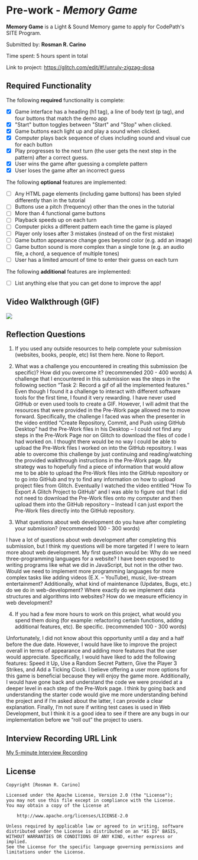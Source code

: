 # Pre-work - *Memory Game*

**Memory Game** is a Light & Sound Memory game to apply for CodePath's SITE Program. 

Submitted by: **Rosman R. Carino**

Time spent: 5 hours spent in total

Link to project: https://glitch.com/edit/#!/unruly-zigzag-dosa

## Required Functionality

The following **required** functionality is complete:

* [X] Game interface has a heading (h1 tag), a line of body text (p tag), and four buttons that match the demo app
* [X] "Start" button toggles between "Start" and "Stop" when clicked. 
* [X] Game buttons each light up and play a sound when clicked. 
* [X] Computer plays back sequence of clues including sound and visual cue for each button
* [X] Play progresses to the next turn (the user gets the next step in the pattern) after a correct guess. 
* [X] User wins the game after guessing a complete pattern
* [X] User loses the game after an incorrect guess

The following **optional** features are implemented:

* [ ] Any HTML page elements (including game buttons) has been styled differently than in the tutorial
* [ ] Buttons use a pitch (frequency) other than the ones in the tutorial
* [ ] More than 4 functional game buttons
* [ ] Playback speeds up on each turn
* [ ] Computer picks a different pattern each time the game is played
* [ ] Player only loses after 3 mistakes (instead of on the first mistake)
* [ ] Game button appearance change goes beyond color (e.g. add an image)
* [ ] Game button sound is more complex than a single tone (e.g. an audio file, a chord, a sequence of multiple tones)
* [ ] User has a limited amount of time to enter their guess on each turn

The following **additional** features are implemented:

- [ ] List anything else that you can get done to improve the app!

## Video Walkthrough (GIF)
![](https://i.imgur.com/fovDwxk.gif)


## Reflection Questions
1. If you used any outside resources to help complete your submission (websites, books, people, etc) list them here. 
None to Report.

2. What was a challenge you encountered in creating this submission (be specific)? How did you overcome it? (recommended 200 - 400 words) 
A challenge that I encountered in this submission was the steps in the following section “Task 2: Record a gif of all the implemented features.” Even though I found it a challenge to interact with different software tools for the first time, I found it very rewarding. I have never used GitHub or even used tools to create a GIF. However, I will admit that the resources that were provided in the Pre-Work page allowed me to move forward. Specifically, the challenge I faced was when the presenter in the video entitled “Create Repository, Commit, and Push using GitHub Desktop” had the Pre-Work files in his Desktop – I could not find any steps in the Pre-Work Page nor on Glitch to download the files of code I had worked on. I thought there would be no way I could be able to upload the Pre-Work files I worked on into the GitHub repository. I was able to overcome this challenge by just continuing and reading/watching the provided walkthrough instructions in the Pre-Work page. My strategy was to hopefully find a piece of information that would allow me to be able to upload the Pre-Work files into the GitHub repository or to go into GitHub and try to find any information on how to upload project files from Glitch. Eventually I watched the video entitled “How To Export A Glitch Project to GitHub“ and I was able to figure out that I did not need to download the Pre-Work files onto my computer and then upload them into the GitHub repository – Instead I can just export the Pre-Work files directly into the GitHub repository. 

3. What questions about web development do you have after completing your submission? (recommended 100 - 300 words) 

I have a lot of questions about web development after completing this submission, but I think my questions will be more targeted if I were to learn more about web development. My first question would be: Why do we need three-programming languages for a website? I have been exposed to writing programs like what we did in JavaScript, but not in the other two. Would we need to implement more programming languages for more complex tasks like adding videos (E.X. – YouTube), music, live-stream entertainment? Additionally, what kind of maintenance (Updates, Bugs, etc.) do we do in web-development? Where exactly do we implement data structures and algorithms into websites? How do we measure efficiency in web development? 

4. If you had a few more hours to work on this project, what would you spend them doing (for example: refactoring certain functions, adding additional features, etc). Be specific. (recommended 100 - 300 words) 

Unfortunately, I did not know about this opportunity until a day and a half before the due date. However, I would have like to improve the project overall in terms of appearance and adding more features that the user would appreciate. Specifically, I would have liked to add the following features: Speed it Up, Use a Random Secret Pattern, Give the Player 3 Strikes, and Add a Ticking Clock. I believe offering a user more options for this game is beneficial because they will enjoy the game more. Additionally, I would have gone back and understand the code we were provided at a deeper level in each step of the Pre-Work page. I think by going back and understanding the starter code would give me more understanding behind the project and if I’m asked about the latter, I can provide a clear explanation. Finally, I’m not sure if writing test cases is used in Web Development, but I think it is a good idea to see if there are any bugs in our implementation before we “roll out” the project to users. 




## Interview Recording URL Link

[My 5-minute Interview Recording]([](..\..\..\recording\detail))


## License

    Copyright [Rosman R. Carino]

    Licensed under the Apache License, Version 2.0 (the "License");
    you may not use this file except in compliance with the License.
    You may obtain a copy of the License at

        http://www.apache.org/licenses/LICENSE-2.0

    Unless required by applicable law or agreed to in writing, software
    distributed under the License is distributed on an "AS IS" BASIS,
    WITHOUT WARRANTIES OR CONDITIONS OF ANY KIND, either express or implied.
    See the License for the specific language governing permissions and
    limitations under the License.